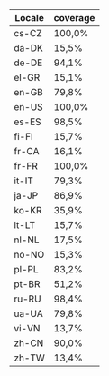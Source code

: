 ﻿| Locale | coverage |
| ------ | -------- |
| cs-CZ | 100,0% |
| da-DK | 15,5% |
| de-DE | 94,1% |
| el-GR | 15,1% |
| en-GB | 79,8% |
| en-US | 100,0% |
| es-ES | 98,5% |
| fi-FI | 15,7% |
| fr-CA | 16,1% |
| fr-FR | 100,0% |
| it-IT | 79,3% |
| ja-JP | 86,9% |
| ko-KR | 35,9% |
| lt-LT | 15,7% |
| nl-NL | 17,5% |
| no-NO | 15,3% |
| pl-PL | 83,2% |
| pt-BR | 51,2% |
| ru-RU | 98,4% |
| ua-UA | 79,8% |
| vi-VN | 13,7% |
| zh-CN | 90,0% |
| zh-TW | 13,4% |

